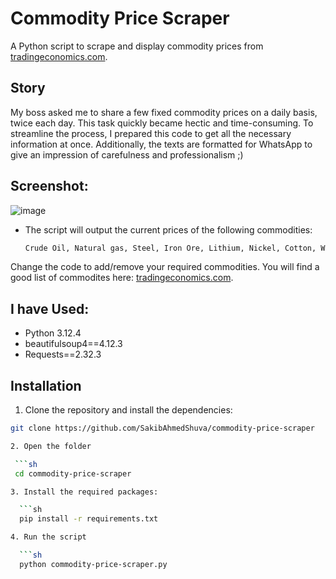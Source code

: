 # Commodity Price Scraper

A Python script to scrape and display commodity prices from [tradingeconomics.com](https://tradingeconomics.com/commodities).

## Story

My boss asked me to share a few fixed commodity prices on a daily basis, twice each day. This task quickly became hectic and time-consuming. To streamline the process, I prepared this code to get all the necessary information at once. Additionally, the texts are formatted for WhatsApp to give an impression of carefulness and professionalism ;)

## Screenshot:
![image](https://github.com/SakibAhmedShuva/commodity-price-scraper/assets/126283947/2bfbd34b-5bee-451f-9cb0-d86c7a2386f8)

- The script will output the current prices of the following commodities:
  ```sh
  Crude Oil, Natural gas, Steel, Iron Ore, Lithium, Nickel, Cotton, Wool

Change the code to add/remove your required commodities. You will find a good list of commodites here: [tradingeconomics.com](https://tradingeconomics.com/commodities).

## I have Used:

- Python 3.12.4
- beautifulsoup4==4.12.3
- Requests==2.32.3

## Installation

1. Clone the repository and install the dependencies:

  ```sh
  git clone https://github.com/SakibAhmedShuva/commodity-price-scraper

2. Open the folder

   ```sh
   cd commodity-price-scraper

3. Install the required packages:

    ```sh
    pip install -r requirements.txt

4. Run the script

    ```sh
    python commodity-price-scraper.py
